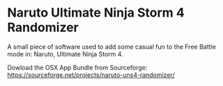 # Naruto Ultimate Ninja Storm 4 Randomizer
A small piece of software used to add some casual fun to the Free Battle mode in: Naruto, Ultimate Ninja Storm 4.

Dowload the OSX App Bundle from Sourceforge: https://sourceforge.net/projects/naruto-uns4-randomizer/
